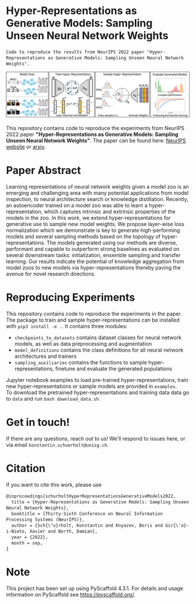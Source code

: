 Hyper-Representations as Generative Models: Sampling Unseen Neural Network Weights
=============================================


    Code to reproduce the results from NeurIPS 2022 paper "Hyper-Representations as Generative Models: Sampling Unseen Neural Network Weights".


![Schematic overview over generative hyper-representations:](assets/schematic.png "Schematic overview of Generative Hyper-Representations")


This repository contains code to reproduce the experiments from NeurIPS 2022 paper **"Hyper-Representations as Generative Models: Sampling Unseen Neural Network Weights"**. The paper can be found here: [NeurIPS website](https://proceedings.neurips.cc/paper_files/paper/2022/hash/b2c4b7d34b3d96b9dc12f7bce424b7ae-Abstract-Conference.html) or [arxiv](https://arxiv.org/abs/2209.14733).


Paper Abstract
====
Learning representations of neural network weights given a model zoo is an emerging and challenging area with many potential applications from model inspection, to neural architecture search or knowledge distillation. Recently, an autoencoder trained on a model zoo was able to learn a hyper-representation, which captures intrinsic and extrinsic properties of the models in the zoo. In this work, we extend hyper-representations for generative use to sample new model weights. We propose layer-wise loss normalization which we demonstrate is key to generate high-performing models and several sampling methods based on the topology of hyper-representations. The models generated using our methods are diverse, performant and capable to outperform strong baselines as evaluated on several downstream tasks: initialization, ensemble sampling and transfer learning. Our results indicate the potential of knowledge aggregation from model zoos to new models via hyper-representations thereby paving the avenue for novel research directions. 


Reproducing Experiments
====
This repository contains code to reproduce the experiments in the paper. The package to train and sample hyper-representations can be installed with `pip3 install -e .`. It contains three modules:  
- `checkpoints_to_datasets` contains dataset classes for neural network models, as well as data preprocessing and augmentation  
- `model_definitions` contains the class definitions for all neural network architectures and trainers  
- `sampling_auxiliaries` contains the functions to sample hyper-representations, finetune and evaluate the generated populations  
  
Jupyter notebook examples to load pre-trained hyper-representations, train new hyper-representations or sample models are provided in `examples`.  
To download the pretrained hyper-representations and training data data go to `data` and run `bash download_data.sh`.


Get in touch!
====
If there are any questions, reach out to us! We'll respond to issues here, or via email `konstantin.schuerholt@unisg.ch`. 

Citation
====
If you want to cite this work, please use 
```
@inproceedings{schurholtHyperRepresentationsGenerativeModels2022,
  title = {Hyper-Representations as Generative Models: Sampling Unseen Neural Network Weights},
  booktitle = {Thirty-Sixth Conference on Neural Information Processing Systems (NeurIPS)},
  author = {Sch{\"u}rholt, Konstantin and Knyazev, Boris and Gir{\'o}-i-Nieto, Xavier and Borth, Damian},
  year = {2022},
  month = sep,
}
```

Note
====

This project has been set up using PyScaffold 4.3.1. For details and usage
information on PyScaffold see https://pyscaffold.org/.
